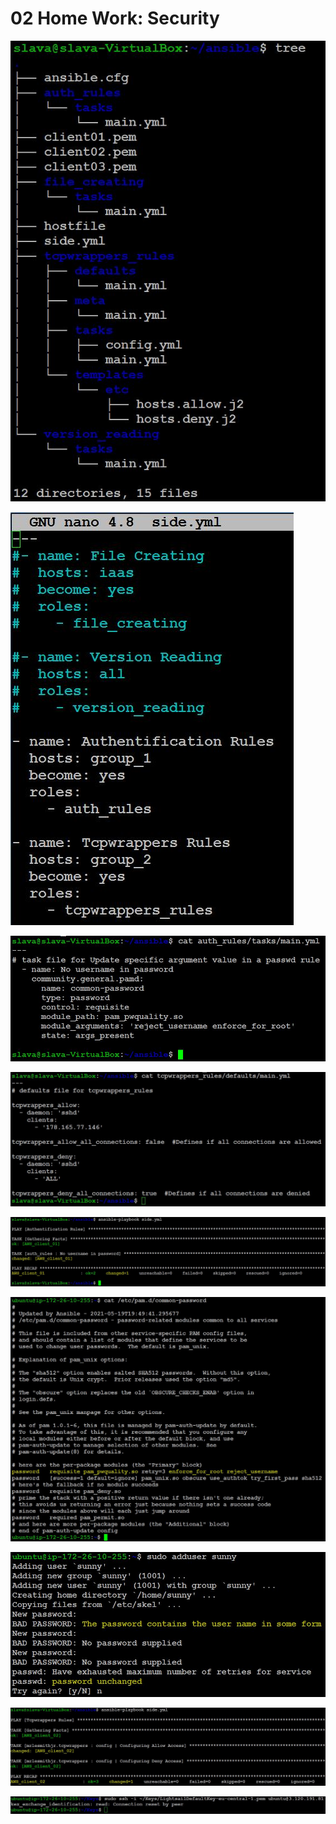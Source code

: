 
<!DOCTYPE html>
<html>
<body>
<h1>02 Home Work: Security</h1>
<p>
    <img src="screenshots/security_tree.JPG" />
</p>
<p>
    <img src="screenshots/security_side.JPG" />
</p>
<p>
    <img src="screenshots/security_task.JPG" />
</p>
<p>
    <img src="screenshots/security_tcpwrappers_role.JPG" />
</p> 
<p>
    <img src="screenshots/security_result.JPG" />
</p>
<p>
    <img src="screenshots/security_AWS_result_1.JPG" />
</p>
<p>
    <img src="screenshots/security_AWS_result_2.JPG" />
</p>
<p>
    <img src="screenshots/security_allow_result.JPG" />
</p>
<p>
    <img src="screenshots/security_ssh_conn_result_from_Client1_to_Client2.JPG" />
</p>


</body>
</html>


